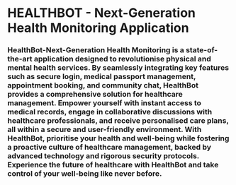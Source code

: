 <h1>HEALTHBOT - Next-Generation Health Monitoring Application</h1>

<h3>HealthBot-Next-Generation Health Monitoring is a state-of-the-art application designed to revolutionise physical and mental health services. By seamlessly integrating key features such as secure login, medical passport management, appointment booking, and community chat, HealthBot provides a comprehensive solution for healthcare management. Empower yourself with instant access to medical records, engage in collaborative discussions with healthcare professionals, 
  and receive personalised care plans, all within a secure and user-friendly environment. With HealthBot, prioritise your health and well-being while fostering a proactive culture of healthcare management, 
  backed by advanced technology and rigorous security protocols. Experience the future of healthcare with HealthBot and take control of your well-being like never before.</h3>

